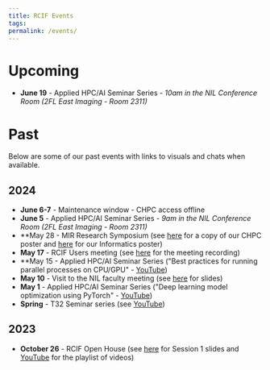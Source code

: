 ```yaml
---
title: RCIF Events
tags: 
permalink: /events/
---
```

# Upcoming
* **June 19** - Applied HPC/AI Seminar Series - *10am in the NIL Conference Room (2FL East Imaging - Room 2311)*
# Past
Below are some of our past events with links to visuals and chats when available.
## 2024
* **June 6-7** - Maintenance window - CHPC access offline
* **June 5** - Applied HPC/AI Seminar Series - *9am in the NIL Conference Room (2FL East Imaging - Room 2311)*
* **May 28 - MIR Research Symposium (see [here](https://wustl.box.com/s/c73onlinbp3pl51hwbejbc2k9la6s98p) for a copy of our CHPC poster and [here](https://wustl.box.com/s/0obltgp2f4cl5svp2ue366kf2r4yp2gs) for our Informatics poster)
* **May 17** - RCIF Users meeting (see [here]() for the meeting recording)
* **May 15 - Applied HPC/AI Seminar Series ("Best practices for running parallel processes on CPU/GPU" - [YouTube](https://youtu.be/22AuIowrMHE))
* **May 10** - Visit to the NIL faculty meeting (see [here](https://wustl.box.com/s/w730w4lxgi5vx239po8diska2owee7iy) for slides)
* **May 1** - Applied HPC/AI Seminar Series ("Deep learning model optimization using PyTorch" - [YouTube](https://youtu.be/E1-Gt58R1PQ))
* **Spring** - T32 Seminar series (see [YouTube](https://www.youtube.com/playlist?list=PLWQcH2bkwDuwTZu_UrIrVW5P_8fFZuwXo))
## 2023
* **October 26** - RCIF Open House (see [here](https://wustl.box.com/s/zymci8gk2krj60e482x551yply74x3ph) for Session 1 slides and [YouTube](https://www.youtube.com/playlist?list=PLWQcH2bkwDuywPuYhon9saqBAsddja3tw) for the playlist of videos)
